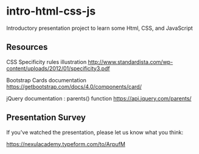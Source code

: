 # intro-html-css-js
Introductory presentation project to learn some Html, CSS, and JavaScript


## Resources

CSS Specificity rules illustration
http://www.standardista.com/wp-content/uploads/2012/01/specificity3.pdf

Bootstrap Cards documentation
https://getbootstrap.com/docs/4.0/components/card/

jQuery documentation : parents() function
https://api.jquery.com/parents/


## Presentation Survey
If you've watched the presentation, please let us know what you think:

https://nexulacademy.typeform.com/to/ArpufM
